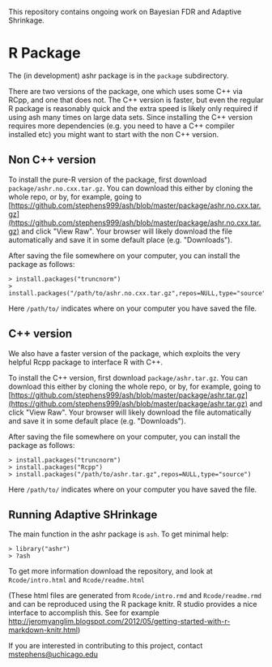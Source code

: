 This repository contains ongoing work on Bayesian FDR and Adaptive Shrinkage.

# R Package 

The (in development) ashr package is in the `package` subdirectory.

There are two versions of the package, one which uses some C++ via RCpp, and one that does not.
The C++ version is faster, but even the regular R package is reasonably quick and
the extra speed is likely only required if using ash 
many times on large data sets. Since installing the C++ version requires more
dependencies (e.g. you need to have a C++ compiler installed etc) you might want to start with 
the non C++ version.

## Non C++ version

To install the pure-R version of the package, first download `package/ashr.no.cxx.tar.gz`.
You can download this either by cloning the whole repo, or by, for example, going to 
[https://github.com/stephens999/ash/blob/master/package/ashr.no.cxx.tar.gz](https://github.com/stephens999/ash/blob/master/package/ashr.no.cxx.tar.gz) and click "View Raw".
Your browser will likely download the file automatically and save it in some
default place (e.g. "Downloads"). 

After saving the file somewhere on your computer, you can install the package as follows: 
```
> install.packages("truncnorm")
> install.packages("/path/to/ashr.no.cxx.tar.gz",repos=NULL,type="source")
```
Here `/path/to/` indicates where on your computer you have saved the file.


## C++ version

We also have a faster version of the package, which exploits the very helpful Rcpp package
to interface R with C++.

To install the C++ version, first download `package/ashr.tar.gz`.
You can download this either by cloning the whole repo, or by, for example, going to
[https://github.com/stephens999/ash/blob/master/package/ashr.tar.gz](https://github.com/stephens999/ash/blob/master/package/ashr.tar.gz) and click "View Raw".
Your browser will likely download the file automatically and save it in some
default place (e.g. "Downloads"). 

After saving the file somewhere on your computer, you can install the package as follows:
```
> install.packages("truncnorm")
> install.packages("Rcpp")
> install.packages("/path/to/ashr.tar.gz",repos=NULL,type="source")
```
Here `/path/to/` indicates where on your computer you have saved the file.

## Running Adaptive SHrinkage


The main function in the ashr package is `ash`. To get minimal help:
```
> library("ashr")
> ?ash
```

To get more information download the repository, and look at `Rcode/intro.html` and `Rcode/readme.html`

(These html files are generated from `Rcode/intro.rmd` and `Rcode/readme.rmd` and can be
reproduced using the R package knitr. R studio provides a nice interface to accomplish this.
See for example http://jeromyanglim.blogspot.com/2012/05/getting-started-with-r-markdown-knitr.html)

If you are interested in contributing to this project, contact mstephens@uchicago.edu

